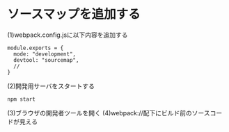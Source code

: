 # ソースマップを追加する

(1)webpack.config.jsに以下内容を追加する

```
module.exports = {
  mode: "development",
  devtool: "sourcemap",
  //
}
```

(2)開発用サーバをスタートする

```
npm start
```

(3)ブラウザの開発者ツールを開く
(4)webpack://配下にビルド前のソースコードが見える